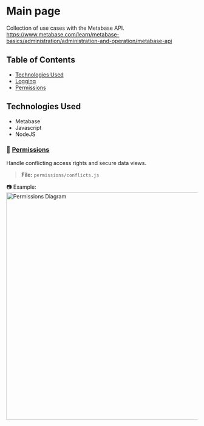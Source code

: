 # Main page
Collection of use cases with the Metabase API.
https://www.metabase.com/learn/metabase-basics/administration/administration-and-operation/metabase-api  


## Table of Contents
* [Technologies Used](#technologies-used)
* [Logging](#logging)  
* [Permissions](#permissions)  



## Technologies Used
- Metabase
- Javascript
- NodeJS


### 🔐 [Permissions](./permissions/)

Handle conflicting access rights and secure data views.

> **File:** `permissions/conflicts.js`

📷 Example:
<img src="./readme_media/permissions_diagram.png" alt="Permissions Diagram" width="600">




